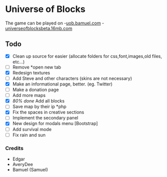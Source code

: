 #  **Universe of Blocks**
  The game can be played on
  -[uob.bamuel.com](http://uob.bamuel.com/index.html)
  -[universeofblocksbeta.16mb.com](http://universeofblocksbeta.16mb.com/)
## Todo
- [x] Clean up source for easier (allocate folders for css,font,images,old files, etc...)
- [ ] Remove *open new tab 
- [x] Redesign textures
- [ ] Add Steve and other characters (skins are not necessary)
- [x] Make an informational page, better. (eg. Twitter)
- [ ] Make a donation page
- [ ] Add more maps
- [x] *80% done* Add all blocks
- [ ] Save map by their ip *php
- [x] Fix the spaces in creative sections
- [ ] Implement the secondary panel
- [x] New design for modals menu [Bootstrap]
- [ ] Add survival mode
- [ ] Fix rain and sun

### Credits 
- Edgar
- AveryDee
- Bamuel (Samuel)
